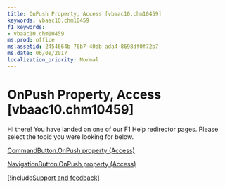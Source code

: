 ```yaml
---
title: OnPush Property, Access [vbaac10.chm10459]
keywords: vbaac10.chm10459
f1_keywords:
- vbaac10.chm10459
ms.prod: office
ms.assetid: 2454664b-76b7-40db-ada4-8698df0f72b7
ms.date: 06/08/2017
localization_priority: Normal
---
```



# OnPush Property, Access [vbaac10.chm10459]

Hi there! You have landed on one of our F1 Help redirector pages. Please select the topic you were looking for below.

[CommandButton.OnPush property (Access)](http://msdn.microsoft.com/library/38fab0d1-495e-9053-5e24-932ae0d8bdce%28Office.15%29.aspx)

[NavigationButton.OnPush property (Access)](http://msdn.microsoft.com/library/09b91008-ab58-d7d6-40af-aeb2e41d8823%28Office.15%29.aspx)

[!include[Support and feedback](~/includes/feedback-boilerplate.md)]